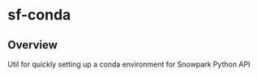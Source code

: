 # sf-conda

## Overview
Util for quickly setting up a conda environment for Snowpark Python API
[](https://docs.snowflake.com/en/developer-guide/snowpark/python/setup)
